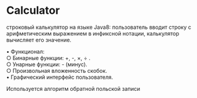 # Calculator
 строковый калькулятор на языке Java8: 
 пользователь вводит строку с арифметическим выражением в инфиксной нотации, калькулятор вычисляет его значение. 
 
  • Функционал:         
  ○ Бинарные функции: +, -, ×, ÷ .         
  ○ Унарные функции: - (минус).         
  ○ Произвольная вложенность скобок.     
  • Графический интерфейс пользователя.  
  
  Используется алгоритм обратной польской записи
